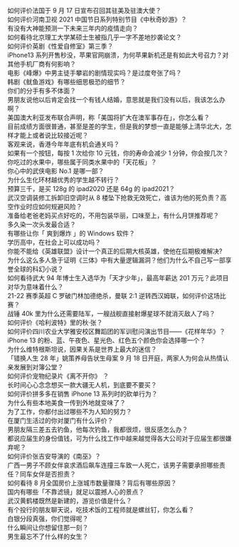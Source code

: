 如何评价法国于 9 月 17 日宣布召回其驻美及驻澳大使？  
如何评价河南卫视 2021 中国节日系列特别节目《中秋奇妙游》？  
有没有大神能预测一下未来三年内的疫情走向？  
如何看待北京理工大学某硕士生被指几乎一字不差地抄袭论文？  
如何评价英剧《性爱自修室》第三季？  
iPhone13 系列开售秒没，苹果官网崩溃，为何苹果新机还是有如此大号召力？对其他手机厂商有何影响？  
电影《峰爆》中男主徒手攀岩的剧情现实吗？是过度夸张了吗？  
韩剧《鱿鱼游戏》有哪些细思极恐的细节？  
你们的分手有多不体面？  
男朋友说他以后肯定会找一个有钱人结婚，意思就是我们没有以后，我该怎么办啊？  
美国澳大利亚发布联合声明，称「美国将扩大在澳军事存在」，你怎么看？  
目前成绩方面很普通，甚至是差的学生，但是我的梦想一直是能够上清华北大，怎样才能上或者说比较接近呢？  
客观来说，香港今年年底有机会通关吗？  
如果有一个按钮，每按 1 次给你 10 元钱，你的寿命会减少 1 分钟，你会按几次？  
你吃过的水果中，哪些属于同类水果中的「天花板」？  
你心中的武侠电影 No.1 是哪一部？  
为什么生化环材越优秀的学生越不转行？  
预算三千，是买 128g 的 ipad2020 还是 64g 的 ipad2021？  
武汉空调装修工拆卸旧空调时从 8 楼坠下抢救无效死亡，谁该为他的死负责？高空作业时应如何规避风险？  
准备给老爸老妈买点好吃的，不用包装华丽，口味至上，有什么月饼推荐呢？  
多久染一次头发最合适？  
有哪些让你「 爽到爆炸 」的 Windows 软件？  
学历高中，在社会上可以成功吗？  
你能不能给《英雄联盟》设计一个真正的后期大核英雄，使他在后期极难解决?  
为什么这么多人急于证明《三体》中有大量逻辑漏洞？他们为什么不自己写一部享誉全球的科幻小说？  
如何看待武大 94 年博士生入选华为「天才少年」，最高年薪达 201 万元？此项目对华为意味着什么？  
21-22 赛季英超 C 罗破门林加德绝杀，曼联 2:1 逆转西汉姆联，如何评价这场比赛？  
战锤 40k 里为什么还需要陆军，一艘战舰直接射爆星球不就消灭敌人了吗？  
如何评价《哈利波特》里的秋·张？  
如何评价四川农业大学雅安校区舞蹈团的军训慰问演出节目——《花样年华》？  
iPhone 13 的粉、蓝、午夜色、星光色、红色五个颜色你会选择哪一个？  
为什么维特根斯坦说，因果关系是世界上最大的迷信？  
「错换人生 28 年」姚策养母告状生母案 9 月 18 日开庭，两家人为何会从热情认亲发展到对簿公堂？  
如何评价宠物纪录片《离不开你》 ？  
长时间心心念念想买一款大疆无人机，到底要不要买？  
如何评价拼多多在销售 iPhone 13 系列时的砍单行为？  
为什么有些本地美食一传到外地就变味了？  
为了工作，你都付出过哪些不为人知的努力？  
在厦门生活过的你对厦门有什么评价？  
男朋友隔三差五去钓鱼，他每次钓鱼，我都很烦，很反感怎么办？  
都说应届生的身份值钱，可为什么找工作中越来越觉得各大公司对于应届生都很嫌弃呢？  
如何评价张吉安导演的《南巫》？  
广西一男子不顾女伴哀求酒后飙车连撞三车致一人死亡，该男子需要承担哪些责任？同车女伴是否担责？  
如何看待 8 月全国房价上涨城市数量骤降？背后有哪些原因？  
国内有哪些「不靠滤镜」就足以震撼人心的景点？  
武汉黄鹤楼既然是新建的，游览价值是什么？  
有个投行的朋友聊天说，吃技术饭的工程师就是螺丝钉，你怎么看？  
白银分段真强，你们觉得呢？  
什么瞬间让你想留住那一刻？  
男生最忘不了什么样的女生？  
